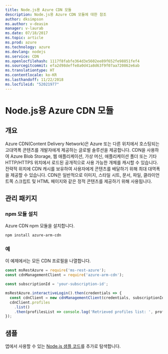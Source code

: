 ```yaml
---
title: Node.js용 Azure CDN 모듈
description: Node.js용 Azure CDN 모듈에 대한 참조
author: dksimpson
ms.author: v-deasim
manager: v-laurab
ms.date: 07/18/2017
ms.topic: article
ms.prod: azure
ms.technology: azure
ms.devlang: nodejs
ms.service: CDN
ms.openlocfilehash: 1117f8fabfe364d3e5602ee89f652fe98851fef4
ms.sourcegitcommit: efa2d98deffe8a0d41a8d63f9f07aa720862e6ab
ms.translationtype: HT
ms.contentlocale: ko-KR
ms.lasthandoff: 11/22/2018
ms.locfileid: "52021977"
---
```

# <a name="azure-cdn-modules-for-nodejs"></a>Node.js용 Azure CDN 모듈

## <a name="overview"></a>개요

Azure CDN(Content Delivery Network)은 Azure 또는 다른 위치에서 호스팅되는 고대역폭 콘텐츠를 개발자에게 제공하는 글로벌 솔루션을 제공합니다. CDN을 사용하여 Azure Blob Storage, 웹 애플리케이션, 가상 머신, 애플리케이션 폴더 또는 기타 HTTP/HTTPS 위치에서 로드된 공개적으로 사용 가능한 개체를 캐시할 수 있습니다. 전략적 위치에 CDN 캐시를 보유하여 사용자에게 콘텐츠를 배달하기 위해 최대 대역폭을 제공할 수 있습니다. CDN은 일반적으로 이미지, 스타일 시트, 문서, 파일, 클라이언트쪽 스크립트 및 HTML 페이지와 같은 정적 콘텐츠를 제공하기 위해 사용됩니다.

## <a name="management-package"></a>관리 패키지

### <a name="install-the-npm-module"></a>npm 모듈 설치

Azure CDN npm 모듈을 설치합니다.

```bash
npm install azure-arm-cdn
```

### <a name="example"></a>예

이 예제에서는 모든 CDN 프로필을 나열합니다.

```javascript
const msRestAzure = require('ms-rest-azure');
const cdnManagementClient = require('azure-arm-cdn');

const subscriptionId = 'your-subscription-id';

msRestAzure.interactiveLogin().then(credentials => {
  const cdnClient = new cdnManagementClient(credentials, subscriptionId);
  cdnClient.profiles
    .list()
    .then(profilesList => console.log('Retrieved profiles list: ', profilesList));
});
```

## <a name="samples"></a>샘플

앱에서 사용할 수 있는 [Node.js 샘플 코드](https://azure.microsoft.com/resources/samples/?platform=nodejs)를 추가로 탐색합니다.
